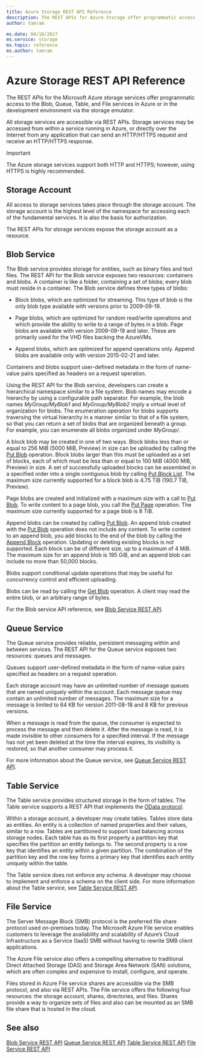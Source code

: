 ```yaml
---
title: Azure Storage REST API Reference
description: The REST APIs for Azure Storage offer programmatic access to the Blob, Queue, Table, and File services in Azure or in the development environment via the storage emulator.
author: tamram

ms.date: 04/18/2017
ms.service: storage
ms.topic: reference
ms.author: tamram
---
```


# Azure Storage REST API Reference

The REST APIs for the Microsoft Azure storage services offer programmatic access to the Blob, Queue, Table, and File services in Azure or in the development environment via the storage emulator.

All storage services are accessible via REST APIs. Storage services may be accessed from within a service running in Azure, or directly over the Internet from any application that can send an HTTP/HTTPS request and receive an HTTP/HTTPS response.

> [!IMPORTANT]
>  The Azure storage services support both HTTP and HTTPS; however, using HTTPS is highly recommended.

## Storage Account
All access to storage services takes place through the storage account. The storage account is the highest level of the namespace for accessing each of the fundamental services. It is also the basis for authorization.

The REST APIs for storage services expose the storage account as a resource.

## Blob Service
The Blob service provides storage for entities, such as binary files and text files. The REST API for the Blob service exposes two resources: containers and blobs. A container is like a folder, containing a set of blobs; every blob must reside in a container. The Blob service defines three types of blobs:

-   Block blobs, which are optimized for streaming. This type of blob is the only blob type available with versions prior to 2009-09-19.

-   Page blobs, which are optimized for random read/write operations and which provide the ability to write to a range of bytes in a blob. Page blobs are available with version 2009-09-19 and later. These are primarily used for the VHD files backing the AzureVMs.

-   Append blobs, which are optimized for append operations only. Append blobs are available only with version 2015-02-21 and later.

Containers and blobs support user-defined metadata in the form of name-value pairs specified as headers on a request operation.

Using the REST API for the Blob service, developers can create a hierarchical namespace similar to a file system. Blob names may encode a hierarchy by using a configurable path separator. For example, the blob names *MyGroup/MyBlob1* and *MyGroup/MyBlob2* imply a virtual level of organization for blobs. The enumeration operation for blobs supports traversing the virtual hierarchy in a manner similar to that of a file system, so that you can return a set of blobs that are organized beneath a group. For example, you can enumerate all blobs organized under *MyGroup/*.

A block blob may be created in one of two ways. Block blobs less than or equal to 256 MiB (5000 MiB, Preview) in size can be uploaded by calling the [Put Blob](Put-Blob.md) operation. Block blobs larger than this must be uploaded as a set of blocks, each of which must be less than or equal to 100 MiB (4000 MiB, Preview) in size. A set of successfully uploaded blocks can be assembled in a specified order into a single contiguous blob by calling [Put Block List](Put-Block-List.md). The maximum size currently supported for a block blob is 4.75 TiB (190.7 TiB, Preview).

Page blobs are created and initialized with a maximum size with a call to [Put Blob](Put-Blob.md). To write content to a page blob, you call the [Put Page](Put-Page.md) operation. The maximum size currently supported for a page blob is 8 TiB.

Append blobs can be created by calling [Put Blob](Put-Blob.md). An append blob created with the [Put Blob](Put-Blob.md) operation does not include any content. To write content to an append blob, you add blocks to the end of the blob by calling the [Append Block](Append-Block.md) operation. Updating or deleting existing blocks is not supported. Each block can be of different size, up to a maximum of 4 MiB. The maximum size for an append blob is 195 GiB, and an append blob can include no more than 50,000 blocks.

Blobs support conditional update operations that may be useful for concurrency control and efficient uploading.

Blobs can be read by calling the [Get Blob](Get-Blob.md) operation. A client may read the entire blob, or an arbitrary range of bytes.

For the Blob service API reference, see [Blob Service REST API](Blob-Service-REST-API.md).

## Queue Service
The Queue service provides reliable, persistent messaging within and between services. The REST API for the Queue service exposes two resources: queues and messages.

Queues support user-defined metadata in the form of name-value pairs specified as headers on a request operation.

Each storage account may have an unlimited number of message queues that are named uniquely within the account. Each message queue may contain an unlimited number of messages. The maximum size for a message is limited to 64 KB for version 2011-08-18 and 8 KB for previous versions.

When a message is read from the queue, the consumer is expected to process the message and then delete it. After the message is read, it is made invisible to other consumers for a specified interval. If the message has not yet been deleted at the time the interval expires, its visibility is restored, so that another consumer may process it.

For more information about the Queue service, see [Queue Service REST API](Queue-Service-REST-API.md).

## Table Service
The Table service provides structured storage in the form of tables. The Table service supports a REST API that implements the [OData protocol](https://www.odata.org/).

Within a storage account, a developer may create tables. Tables store data as entities. An entity is a collection of named properties and their values, similar to a row. Tables are partitioned to support load balancing across storage nodes. Each table has as its first property a partition key that specifies the partition an entity belongs to. The second property is a row key that identifies an entity within a given partition. The combination of the partition key and the row key forms a primary key that identifies each entity uniquely within the table.

The Table service does not enforce any schema. A developer may choose to implement and enforce a schema on the client side. For more information about the Table service, see [Table Service REST API](Table-Service-REST-API.md).

## File Service
The Server Message Block (SMB) protocol is the preferred file share protocol used on-premises today. The Microsoft Azure File service enables customers to leverage the availability and scalability of Azure’s Cloud Infrastructure as a Service (IaaS) SMB without having to rewrite SMB client applications.

The Azure File service also offers a compelling alternative to traditional Direct Attached Storage (DAS) and Storage Area Network (SAN) solutions, which are often complex and expensive to install, configure, and operate.

Files stored in Azure File service shares are accessible via the SMB protocol, and also via REST APIs. The File service offers the following four resources: the storage account, shares, directories, and files. Shares provide a way to organize sets of files and also can be mounted as an SMB file share that is hosted in the cloud.

## See also
[Blob Service REST API](Blob-Service-REST-API.md)
[Queue Service REST API](Queue-Service-REST-API.md)
[Table Service REST API](Table-Service-REST-API.md)
[File Service REST API](File-Service-REST-API.md)